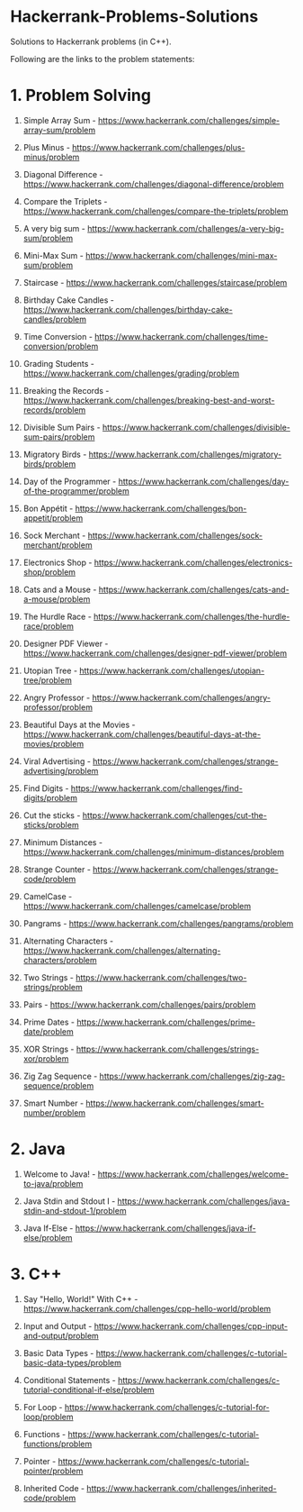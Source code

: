 # Hackerrank-Problems-Solutions
Solutions to Hackerrank problems (in C++).

Following are the links to the problem statements:

# 1. Problem Solving

1. Simple Array Sum - https://www.hackerrank.com/challenges/simple-array-sum/problem

2. Plus Minus - https://www.hackerrank.com/challenges/plus-minus/problem

3. Diagonal Difference - https://www.hackerrank.com/challenges/diagonal-difference/problem

4. Compare the Triplets - https://www.hackerrank.com/challenges/compare-the-triplets/problem

5. A very big sum - https://www.hackerrank.com/challenges/a-very-big-sum/problem

6. Mini-Max Sum - https://www.hackerrank.com/challenges/mini-max-sum/problem

7. Staircase - https://www.hackerrank.com/challenges/staircase/problem

8. Birthday Cake Candles - https://www.hackerrank.com/challenges/birthday-cake-candles/problem

9. Time Conversion - https://www.hackerrank.com/challenges/time-conversion/problem

10. Grading Students - https://www.hackerrank.com/challenges/grading/problem

11. Breaking the Records - https://www.hackerrank.com/challenges/breaking-best-and-worst-records/problem

12. Divisible Sum Pairs - https://www.hackerrank.com/challenges/divisible-sum-pairs/problem

13. Migratory Birds - https://www.hackerrank.com/challenges/migratory-birds/problem

14. Day of the Programmer - https://www.hackerrank.com/challenges/day-of-the-programmer/problem

15. Bon Appétit - https://www.hackerrank.com/challenges/bon-appetit/problem

16. Sock Merchant - https://www.hackerrank.com/challenges/sock-merchant/problem

17. Electronics Shop - https://www.hackerrank.com/challenges/electronics-shop/problem

18. Cats and a Mouse - https://www.hackerrank.com/challenges/cats-and-a-mouse/problem

19. The Hurdle Race - https://www.hackerrank.com/challenges/the-hurdle-race/problem

20. Designer PDF Viewer - https://www.hackerrank.com/challenges/designer-pdf-viewer/problem

21. Utopian Tree - https://www.hackerrank.com/challenges/utopian-tree/problem

22. Angry Professor - https://www.hackerrank.com/challenges/angry-professor/problem

23. Beautiful Days at the Movies - https://www.hackerrank.com/challenges/beautiful-days-at-the-movies/problem

24. Viral Advertising - https://www.hackerrank.com/challenges/strange-advertising/problem

25. Find Digits - https://www.hackerrank.com/challenges/find-digits/problem

26. Cut the sticks - https://www.hackerrank.com/challenges/cut-the-sticks/problem

27. Minimum Distances - https://www.hackerrank.com/challenges/minimum-distances/problem

28. Strange Counter - https://www.hackerrank.com/challenges/strange-code/problem

29. CamelCase - https://www.hackerrank.com/challenges/camelcase/problem

30. Pangrams - https://www.hackerrank.com/challenges/pangrams/problem

31. Alternating Characters - https://www.hackerrank.com/challenges/alternating-characters/problem

32. Two Strings - https://www.hackerrank.com/challenges/two-strings/problem

33. Pairs - https://www.hackerrank.com/challenges/pairs/problem

34. Prime Dates - https://www.hackerrank.com/challenges/prime-date/problem

35. XOR Strings - https://www.hackerrank.com/challenges/strings-xor/problem

36. Zig Zag Sequence - https://www.hackerrank.com/challenges/zig-zag-sequence/problem

37. Smart Number - https://www.hackerrank.com/challenges/smart-number/problem

# 2. Java

1. Welcome to Java! - https://www.hackerrank.com/challenges/welcome-to-java/problem

2. Java Stdin and Stdout I - https://www.hackerrank.com/challenges/java-stdin-and-stdout-1/problem

3. Java If-Else - https://www.hackerrank.com/challenges/java-if-else/problem

# 3. C++

1. Say "Hello, World!" With C++ - https://www.hackerrank.com/challenges/cpp-hello-world/problem

2. Input and Output - https://www.hackerrank.com/challenges/cpp-input-and-output/problem

3. Basic Data Types - https://www.hackerrank.com/challenges/c-tutorial-basic-data-types/problem

4. Conditional Statements - https://www.hackerrank.com/challenges/c-tutorial-conditional-if-else/problem

5. For Loop - https://www.hackerrank.com/challenges/c-tutorial-for-loop/problem

6. Functions - https://www.hackerrank.com/challenges/c-tutorial-functions/problem

7. Pointer - https://www.hackerrank.com/challenges/c-tutorial-pointer/problem

8. Inherited Code - https://www.hackerrank.com/challenges/inherited-code/problem
